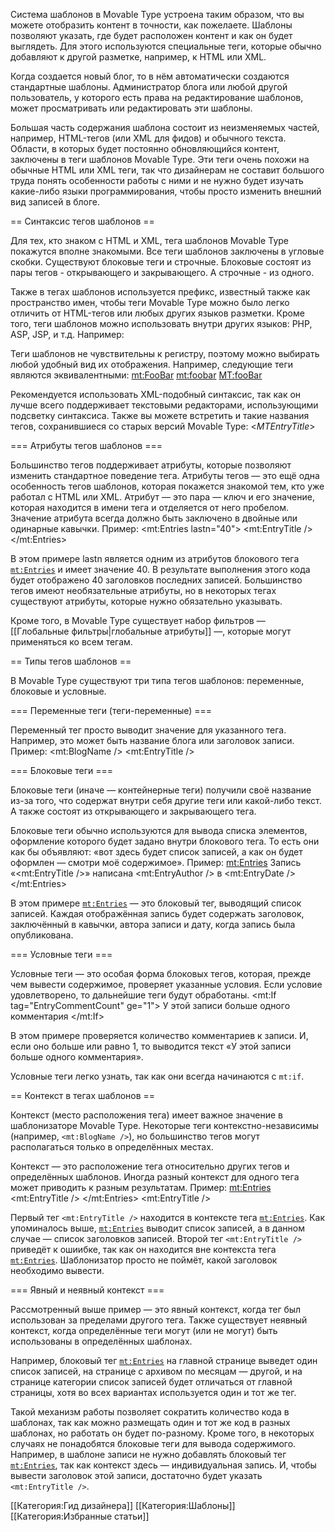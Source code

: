 Система шаблонов в Movable Type устроена таким образом, что вы можете отобразить контент в точности, как пожелаете. Шаблоны позволяют указать, где будет расположен контент и как он будет выглядеть. Для этого используются специальные теги, которые обычно добавляют к другой разметке, например, к HTML или XML.

Когда создается новый блог, то в нём автоматически создаются стандартные шаблоны. Администратор блога или любой другой пользователь, у которого есть права на редактирование шаблонов, может просматривать или редактировать эти шаблоны.

Большая часть содержания шаблона состоит из неизменяемых частей, например, HTML-тегов (или XML для фидов) и обычного текста. Области, в которых будет постоянно обновляющийся контент, заключены в теги шаблонов Movable Type. Эти теги очень похожи на обычные HTML или XML теги, так что дизайнерам не составит большого труда понять особенности работы с ними и не нужно будет изучать какие-либо языки программирования, чтобы просто изменить внешний вид записей в блоге.

== Синтаксис тегов шаблонов ==

Для тех, кто знаком с HTML и XML, тега шаблонов Movable Type покажутся вполне знакомыми. Все теги шаблонов заключены в угловые скобки. Существуют блоковые теги и строчные. Блоковые состоят из пары тегов - открывающего и закрывающего. А строчные - из одного.

Также в тегах шаблонов используется префикс, известный также как пространство имен, чтобы теги Movable Type можно было легко отличить от HTML-тегов или любых других языков разметки. Кроме того, теги шаблонов можно использовать внутри других языков: PHP, ASP, JSP, и т.д. Например:

<source lang="xml">
<mt:Entries>
    <mt:EntryTitle />
</mt:Entries>
</source>

Теги шаблонов не чувствительны к регистру, поэтому можно выбирать любой удобный вид их отображения. Например, следующие теги являются эквивалентными:
<source lang="xml">
<mt:FooBar>
<mt:foobar>
<MT:fooBar>
</source>

Рекомендуется использовать XML-подобный синтаксис, так как он лучше всего поддерживает текстовыми редакторами, использующими подсветку синтаксиса. Также вы можете встретить и такие названия тегов, сохранившиеся со старых версий Movable Type: 
<source lang="xml">
<MTEntries>
    <$MTEntryTitle$>
</MTEntries>
</source>

=== Атрибуты тегов шаблонов ===

Большинство тегов поддерживает атрибуты, которые позволяют изменить стандартное поведение тега. Атрибуты тегов — это ещё одна особенность тегов шаблонов, которая покажется знакомой тем, кто уже работал с HTML или XML. Атрибут — это пара — ключ и его значение, которая находится в имени тега и отделяется от него пробелом. Значение атрибута всегда должно быть заключено в двойные или одинарные кавычки. Пример:
<source lang="xml">
<mt:Entries lastn="40">
    <mt:EntryTitle />
</mt:Entries>
</source>

В этом примере lastn является одним из атрибутов блокового тега <code><mt:Entries></code> и имеет значение 40. В результате выполнения этого кода будет отображено 40 заголовков последних записей. Большинство тегов имеют необязательные атрибуты, но в некоторых тегах существуют атрибуты, которые нужно обязательно указывать.

Кроме того, в Movable Type существует набор фильтров — [[Глобальные фильтры|глобальные атрибуты]] —, которые могут применяться ко всем тегам.

== Типы тегов шаблонов ==

В Movable Type существуют три типа тегов шаблонов: переменные, блоковые и условные.


=== Переменные теги (теги-переменные) ===

Переменный тег просто выводит значение для указанного тега. Например, это может быть название блога или заголовок записи. Пример: 
<source lang="xml">
<mt:BlogName />
<mt:EntryTitle />
</source>

=== Блоковые теги ===

Блоковые теги (иначе — контейнерные теги) получили своё название из-за того, что содержат внутри себя другие теги или какой-либо текст. А также состоят из открывающего и закрывающего тега.

Блоковые теги обычно используются для вывода списка элементов, оформление которого будет задано внутри блокового тега. То есть они как бы объявляют: «вот здесь будет список записей, а как он будет оформлен — смотри моё содержимое». Пример:
<source lang="xml">
<mt:Entries>
Запись «<mt:EntryTitle />» написана <mt:EntryAuthor /> в <mt:EntryDate />
</mt:Entries>
</source>

В этом примере <code><mt:Entries></code> — это блоковый тег, выводящий список записей. Каждая отображённая запись будет содержать заголовок, заключённый в кавычки, автора записи и дату, когда запись была опубликована.

=== Условные теги ===

Условные теги — это особая форма блоковых тегов, которая, прежде чем вывести содержимое, проверяет указанные условия. Если условие удовлетворено, то дальнейшие теги будут обработаны. 
<source lang="xml">
<mt:If tag="EntryCommentCount" ge="1">
У этой записи больше одного комментария
</mt:If>
</source>

В этом примере проверяется количество комментариев к записи. И, если оно больше или равно 1, то выводится текст «У этой записи больше одного комментария».

Условные теги легко узнать, так как они всегда начинаются с <code>mt:if</code>.

== Контекст в тегах шаблонов ==

Контекст (место расположения тега) имеет важное значение в шаблонизаторе Movable Type. Некоторые теги контекстно-независимы (например, <code><mt:BlogName /></code>), но большинство тегов могут располагаться только в определённых местах.

Контекст — это расположение тега относительно других тегов и определённых шаблонов. Иногда разный контекст для одного тега может приводить к разным результатам. Пример:
<source lang="xml">
<mt:Entries>
    <mt:EntryTitle /> <!-- Всё правильно, тег используется в соответствии с контекстом. -->
</mt:Entries>
<mt:EntryTitle /> <!-- Ошибка! Тег используется вне контекста -->
</source>

Первый тег <code><mt:EntryTitle /></code> находится в контексте тега <code><mt:Entries></code>. Как упоминалось выше, <code><mt:Entries></code> выводит список записей, а в данном случае — список заголовков записей. Второй тег <code><mt:EntryTitle /></code> приведёт к ошиибке, так как он находится вне контекста тега <code><mt:Entries></code>. Шаблонизатор просто не поймёт, какой заголовок необходимо вывести. 

=== Явный и неявный контекст ===

Рассмотренный выше пример — это явный контекст, когда тег был использован за пределами другого тега. Также существует неявный контекст, когда определённые теги могут (или не могут) быть использованы в определённых шаблонах. 

Например, блоковый тег <code><mt:Entries></code> на главной странице выведет один список записей, на странице с архивом по месяцам — другой, и на странице категории список записей будет отличаться от главной страницы, хотя во всех вариантах используется один и тот же тег. 

Такой механизм работы позволяет сократить количество кода в шаблонах, так как можно размещать один и тот же код в разных шаблонах, но работать он будет по-разному. Кроме того, в некоторых случаях не понадобятся блоковые теги для вывода содержимого. Например, в шаблоне записи не нужно добавлять блоковый тег <code><mt:Entries></code>, так как контекст здесь — индивидуальная запись. И, чтобы вывести заголовок этой записи, достаточно будет указать <code><mt:EntryTitle /></code>.



[[Категория:Гид дизайнера]]
[[Категория:Шаблоны]]
[[Категория:Избранные статьи]]

